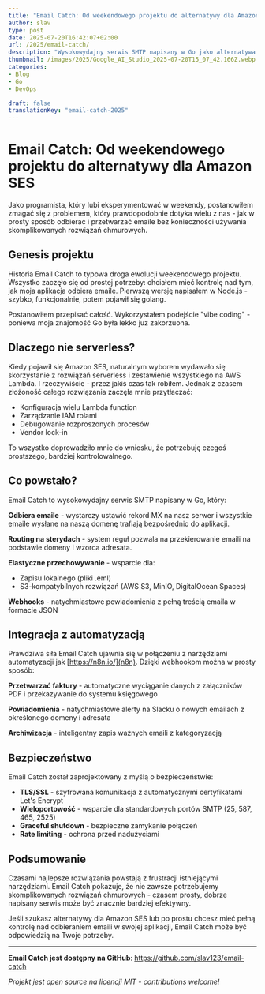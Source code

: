 ```yaml
---
title: "Email Catch: Od weekendowego projektu do alternatywy dla Amazon SES"
author: slav
type: post
date: 2025-07-20T16:42:07+02:00
url: /2025/email-catch/
description: "Wysokowydajny serwis SMTP napisany w Go jako alternatywa dla Amazon SES. Od weekendowego projektu do produkcyjnego narzędzia do odbierania i przetwarzania emaili."
thumbnail: /images/2025/Google_AI_Studio_2025-07-20T15_07_42.166Z.webp
categories:
- Blog
- Go
- DevOps

draft: false
translationKey: "email-catch-2025"
---
```


# Email Catch: Od weekendowego projektu do alternatywy dla Amazon SES

Jako programista, który lubi eksperymentować w weekendy, postanowiłem zmagać się z problemem, który prawdopodobnie dotyka wielu z nas - jak w prosty sposób odbierać i przetwarzać emaile bez konieczności używania skomplikowanych rozwiązań chmurowych.

## Genesis projektu

Historia Email Catch to typowa droga ewolucji weekendowego projektu. Wszystko zaczęło się od prostej potrzeby: chciałem mieć kontrolę nad tym, jak moja aplikacja odbiera emaile. Pierwszą wersję napisałem w Node.js - szybko, funkcjonalnie, potem pojawił się golang.

Postanowiłem przepisać całość. Wykorzystałem podejście "vibe coding" - poniewa moja znajomość Go była lekko juz zakorzuona.

## Dlaczego nie serverless?

Kiedy pojawił się Amazon SES, naturalnym wyborem wydawało się skorzystanie z rozwiązań serverless i zestawienie wszystkiego na AWS Lambda. I rzeczywiście - przez jakiś czas tak robiłem. Jednak z czasem złożoność całego rozwiązania zaczęła mnie przytłaczać:

- Konfiguracja wielu Lambda function
- Zarządzanie IAM rolami
- Debugowanie rozproszonych procesów
- Vendor lock-in

To wszystko doprowadziło mnie do wniosku, że potrzebuję czegoś prostszego, bardziej kontrolowalnego.

## Co powstało?

Email Catch to wysokowydajny serwis SMTP napisany w Go, który:

**Odbiera emaile** - wystarczy ustawić rekord MX na nasz serwer i wszystkie emaile wysłane na naszą domenę trafiają bezpośrednio do aplikacji.

**Routing na sterydach** - system reguł pozwala na przekierowanie emaili na podstawie domeny i wzorca adresata.

**Elastyczne przechowywanie** - wsparcie dla:
- Zapisu lokalnego (pliki .eml)
- S3-kompatybilnych rozwiązań (AWS S3, MinIO, DigitalOcean Spaces)

**Webhooks** - natychmiastowe powiadomienia z pełną treścią emaila w formacie JSON

## Integracja z automatyzacją

Prawdziwa siła Email Catch ujawnia się w połączeniu z narzędziami automatyzacji jak [https://n8n.io/](n8n). Dzięki webhookom można w prosty sposób:

**Przetwarzać faktury** - automatyczne wyciąganie danych z załączników PDF i przekazywanie do systemu księgowego

**Powiadomienia** - natychmiastowe alerty na Slacku o nowych emailach z określonego domeny i adresata

**Archiwizacja** - inteligentny zapis ważnych emaili z kategoryzacją

## Bezpieczeństwo 

Email Catch został zaprojektowany z myślą o bezpieczeństwie:

- **TLS/SSL** - szyfrowana komunikacja z automatycznymi certyfikatami Let's Encrypt
- **Wieloportowość** - wsparcie dla standardowych portów SMTP (25, 587, 465, 2525)
- **Graceful shutdown** - bezpieczne zamykanie połączeń
- **Rate limiting** - ochrona przed nadużyciami

## Podsumowanie

Czasami najlepsze rozwiązania powstają z frustracji istniejącymi narzędziami. Email Catch pokazuje, że nie zawsze potrzebujemy skomplikowanych rozwiązań chmurowych - czasem prosty, dobrze napisany serwis może być znacznie bardziej efektywny.

Jeśli szukasz alternatywy dla Amazon SES lub po prostu chcesz mieć pełną kontrolę nad odbieraniem emaili w swojej aplikacji, Email Catch może być odpowiedzią na Twoje potrzeby.

---

**Email Catch jest dostępny na GitHub**: https://github.com/slav123/email-catch

*Projekt jest open source na licencji MIT - contributions welcome!*